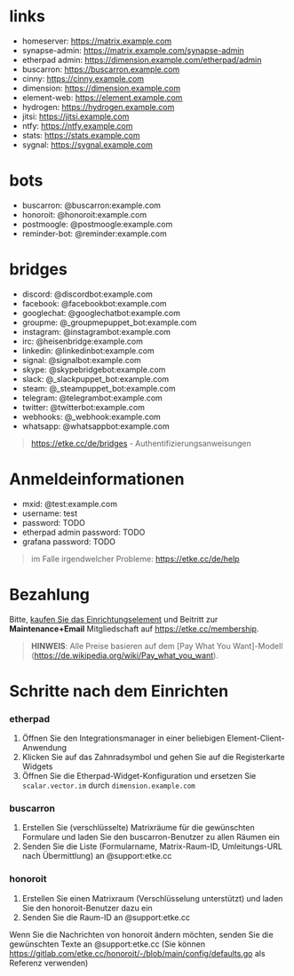 # links

* homeserver: https://matrix.example.com
* synapse-admin: https://matrix.example.com/synapse-admin
* etherpad admin: https://dimension.example.com/etherpad/admin
* buscarron: https://buscarron.example.com
* cinny: https://cinny.example.com
* dimension: https://dimension.example.com
* element-web: https://element.example.com
* hydrogen: https://hydrogen.example.com
* jitsi: https://jitsi.example.com
* ntfy: https://ntfy.example.com
* stats: https://stats.example.com
* sygnal: https://sygnal.example.com

# bots

* buscarron: @buscarron:example.com
* honoroit: @honoroit:example.com
* postmoogle: @postmoogle:example.com
* reminder-bot: @reminder:example.com

# bridges

* discord: @discordbot:example.com
* facebook: @facebookbot:example.com
* googlechat: @googlechatbot:example.com
* groupme: @_groupmepuppet_bot:example.com
* instagram: @instagrambot:example.com
* irc: @heisenbridge:example.com
* linkedin: @linkedinbot:example.com
* signal: @signalbot:example.com
* skype: @skypebridgebot:example.com
* slack: @_slackpuppet_bot:example.com
* steam: @_steampuppet_bot:example.com
* telegram: @telegrambot:example.com
* twitter: @twitterbot:example.com
* webhooks: @_webhook:example.com
* whatsapp: @whatsappbot:example.com

> https://etke.cc/de/bridges - Authentifizierungsanweisungen

# Anmeldeinformationen

* mxid: @test:example.com
* username: test
* password: TODO
* etherpad admin password: TODO
* grafana password: TODO

> im Falle irgendwelcher Probleme: https://etke.cc/de/help

# Bezahlung

Bitte, [kaufen Sie das Einrichtungselement](https://etke.cc/setup) und Beitritt zur **Maintenance+Email** Mitgliedschaft auf https://etke.cc/membership.

> **HINWEIS**: Alle Preise basieren auf dem [Pay What You Want]-Modell (https://de.wikipedia.org/wiki/Pay_what_you_want).

# Schritte nach dem Einrichten

### etherpad

1. Öffnen Sie den Integrationsmanager in einer beliebigen Element-Client-Anwendung
2. Klicken Sie auf das Zahnradsymbol und gehen Sie auf die Registerkarte Widgets
3. Öffnen Sie die Etherpad-Widget-Konfiguration und ersetzen Sie `scalar.vector.im` durch `dimension.example.com`

### buscarron

1. Erstellen Sie (verschlüsselte) Matrixräume für die gewünschten Formulare und laden Sie den buscarron-Benutzer zu allen Räumen ein
2. Senden Sie die Liste (Formularname, Matrix-Raum-ID, Umleitungs-URL nach Übermittlung) an @support:etke.cc

### honoroit

1. Erstellen Sie einen Matrixraum (Verschlüsselung unterstützt) und laden Sie den honoroit-Benutzer dazu ein
2. Senden Sie die Raum-ID an @support:etke.cc

Wenn Sie die Nachrichten von honoroit ändern möchten, senden Sie die gewünschten Texte an @support:etke.cc (Sie können https://gitlab.com/etke.cc/honoroit/-/blob/main/config/defaults.go als Referenz verwenden)